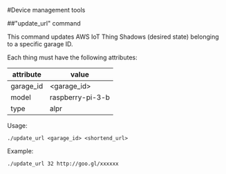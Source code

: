 #Device management tools

##"update_url" command

This command updates AWS IoT Thing Shadows (desired state) belonging to a specific garage ID.

Each thing must have the following attributes:

|attribute |value           |
|----------|----------------|
|garage_id |\<garage_id\>   |
|model     |raspberry-pi-3-b|
|type      |alpr            |

Usage:
```
./update_url <garage_id> <shortend_url>
```

Example:
```
./update_url 32 http://goo.gl/xxxxxx
```

